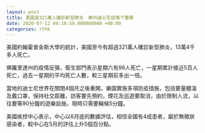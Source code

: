 ```yaml
---
layout: post
title: 美國逾321萬人確診新型肺炎　佛州迪士尼疫情下重開
date: 2020-07-12 04:10:59.000000000 +08:00
categories: rthk
---
```


美國約翰霍普金斯大學的統計，美國至今有超過321萬人確診新型肺炎，13萬4千多人死亡。

佛羅里達州的疫情反彈，衛生部門表示星期六有96人死亡，一星期累計接近5百人死亡，過去一星期的平均死亡人數，較三星期前多出一倍。

當地的迪士尼世界在關閉4個月之後重開，樂園實施多項防疫措施，包括要量體溫及戴口罩，保持社交距離，訪客要先預約，煙花及巡遊要取消，由於限制人流，以往要等90分鐘的遊樂設施，現時只需要輪候5分鐘。

美國疾控中心表示，中心以6月底的數據評估，相信全國有4成患者，屬於無徵狀感染者，較中心在5月的評估上升5個百分點。
